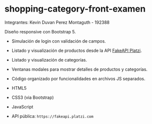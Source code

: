 # shopping-category-front-examen

Integrantes: Kevin Duvan Perez Montaguth - 192388

Diseño responsive con Bootstrap 5.
- Simulación de login con validación de campos.
- Listado y visualización de productos desde la API [FakeAPI Platzi](https://fakeapi.platzi.com/).
- Listado y visualización de categorías.
- Ventanas modales para mostrar detalles de productos y categorías.
- Código organizado por funcionalidades en archivos JS separados.

- HTML5
- CSS3 (via Bootstrap)
- JavaScript
- API pública: `https://fakeapi.platzi.com`
